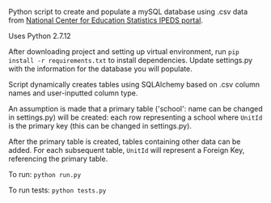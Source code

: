 Python script to create and populate a mySQL database using .csv data from [National Center for Education Statistics IPEDS portal](https://nces.ed.gov/ipeds/datacenter/institutionlist.aspx?stepId=1).

Uses Python 2.7.12

After downloading project and setting up virtual environment, run `pip install -r requirements.txt`  to install dependencies. Update settings.py with the information for the database you will populate.

Script dynamically creates tables using SQLAlchemy based on .csv column names and user-inputted column type.
 
An assumption is made that a primary table ('school': name can be changed in settings.py) will be created: each row representing a school where `UnitId` is the primary key (this can be changed in settings.py).

After the primary table is created, tables containing other data can be added. For each subsequent table, `UnitId` will represent a Foreign Key, referencing the primary table.

To run: `python run.py`

To run tests: `python tests.py`